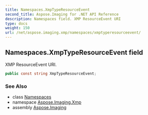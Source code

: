 ```yaml
---
title: Namespaces.XmpTypeResourceEvent
second_title: Aspose.Imaging for .NET API Reference
description: Namespaces field. XMP ResourceEvent URI
type: docs
weight: 150
url: /net/aspose.imaging.xmp/namespaces/xmptyperesourceevent/
---
```

## Namespaces.XmpTypeResourceEvent field

XMP ResourceEvent URI.

```csharp
public const string XmpTypeResourceEvent;
```

### See Also

* class [Namespaces](../)
* namespace [Aspose.Imaging.Xmp](../../namespaces/)
* assembly [Aspose.Imaging](../../../)


